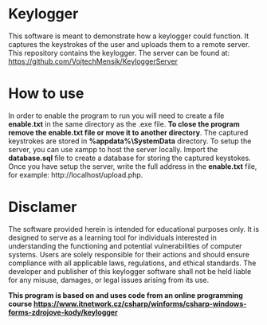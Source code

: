 # Keylogger
This software is meant to demonstrate how a keylogger could function. It captures the keystrokes of the user and uploads them to a remote server. This repository contains the keylogger. The server can be found at: https://github.com/VojtechMensik/KeyloggerServer
# How to use
In order to enable the program to run you will need to create a file **enable.txt** in the same directory as the .exe file. **To close the program remove the enable.txt file or move it to another directory**.
The captured keystrokes are stored  in **%appdata%\SystemData** directory. To setup the server, you can use xampp to host the server locally. Import the **database.sql** file to create a database for storing the captured keystokes. 
Once you have setup the server, write the full address in the **enable.txt** file, for example: http://localhost/upload.php.
# Disclamer
 The software provided herein is intended for educational purposes only. It is designed to serve as a learning tool for individuals interested in understanding the functioning and potential vulnerabilities of computer systems.
Users are solely responsible for their actions and should ensure compliance with all applicable laws, regulations, and ethical standards. The developer and publisher of this keylogger software shall not be held liable for any misuse, damages, or legal issues arising from its use.

**This program is based on and uses code from an online programming course https://www.itnetwork.cz/csharp/winforms/csharp-windows-forms-zdrojove-kody/keylogger**
